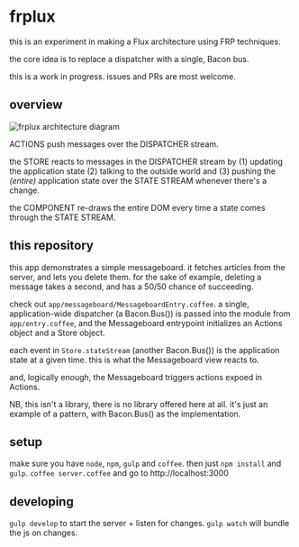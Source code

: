 # frplux

this is an experiment in making a Flux architecture using FRP techniques.

the core idea is to replace a dispatcher with a single, Bacon bus.

this is a work in progress. issues and PRs are most welcome.

## overview

![frplux architecture diagram](http://i.imgur.com/Fx2Vszo.png)

ACTIONS  push messages over the DISPATCHER stream.

the STORE reacts to messages in the DISPATCHER stream by (1) updating the application state (2) talking to the outside world and (3) pushing the *(entire)* application state over the STATE STREAM whenever there's a change.

the COMPONENT re-draws the entire DOM every time a state comes through the STATE STREAM.

## this repository

this app demonstrates a simple messageboard. it fetches articles from the server, and lets you delete them. for the sake of example, deleting a message takes a second, and has a 50/50 chance of succeeding.

check out `app/messageboard/MessageboardEntry.coffee`. a single, application-wide dispatcher (a Bacon.Bus()) is passed into the module from `app/entry.coffee`, and the Messageboard entrypoint initializes an Actions object and a Store object.

each event in `Store.stateStream` (another Bacon.Bus()) is the application state at a given time. this is what the Messageboard view reacts to.

and, logically enough, the Messageboard triggers actions expoed in Actions.

NB, this isn't a library, there is no library offered here at all. it's just an example of a pattern, with Bacon.Bus() as the implementation.

## setup 

make sure you have `node`, `npm`, `gulp` and `coffee`. then just `npm install` and `gulp`. `coffee server.coffee` and go to http://localhost:3000

## developing

`gulp develop` to start the server + listen for changes. `gulp watch` will bundle the js on changes.
